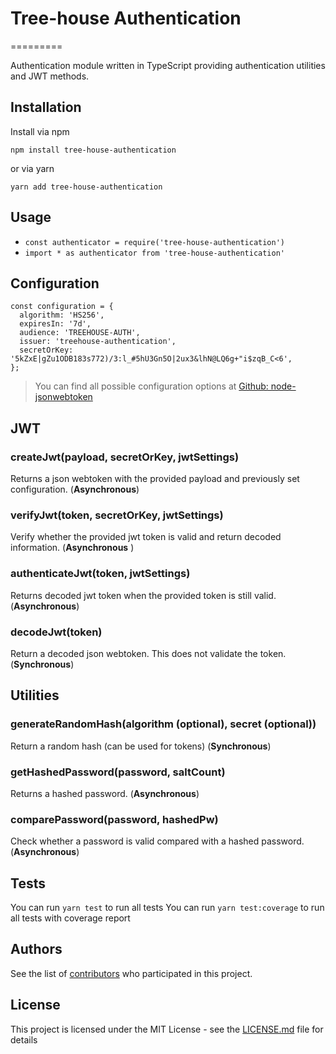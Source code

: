 # Tree-house Authentication
=========

Authentication module written in TypeScript providing authentication utilities and JWT methods.

## Installation

Install via npm

```
npm install tree-house-authentication
```

or via yarn

```
yarn add tree-house-authentication
```

## Usage

- `const authenticator = require('tree-house-authentication')`
- `import * as authenticator from 'tree-house-authentication'`

## Configuration
```
const configuration = {
  algorithm: 'HS256',
  expiresIn: '7d',
  audience: 'TREEHOUSE-AUTH',
  issuer: 'treehouse-authentication',
  secretOrKey: '5kZxE|gZu1ODB183s772)/3:l_#5hU3Gn5O|2ux3&lhN@LQ6g+"i$zqB_C<6',
};
```
> You can find all possible configuration options at [Github: node-jsonwebtoken](https://github.com/auth0/node-jsonwebtoken)

## JWT
### createJwt(payload, secretOrKey, jwtSettings)
Returns a json webtoken with the provided payload and previously set configuration. (**Asynchronous**)

### verifyJwt(token, secretOrKey, jwtSettings)
Verify whether the provided jwt token is valid and return decoded information. (**Asynchronous** )

### authenticateJwt(token, jwtSettings)
Returns decoded jwt token when the provided token is still valid. (**Asynchronous**)

### decodeJwt(token)
Return a decoded json webtoken. This does not validate the token. (**Synchronous**)

## Utilities
### generateRandomHash(algorithm (optional), secret (optional))
Return a random hash (can be used for tokens) (**Synchronous**)

### getHashedPassword(password, saltCount)
Returns a hashed password. (**Asynchronous**)

### comparePassword(password, hashedPw)
Check whether a password is valid compared with a hashed password. (**Asynchronous**)

## Tests

  You can run `yarn test` to run all tests
  You can run `yarn test:coverage` to run all tests with coverage report
  
## Authors

See the list of [contributors](https://github.com/icapps/tree-house-authentication/contributors) who participated in this project.

## License

This project is licensed under the MIT License - see the [LICENSE.md](LICENSE.md) file for details